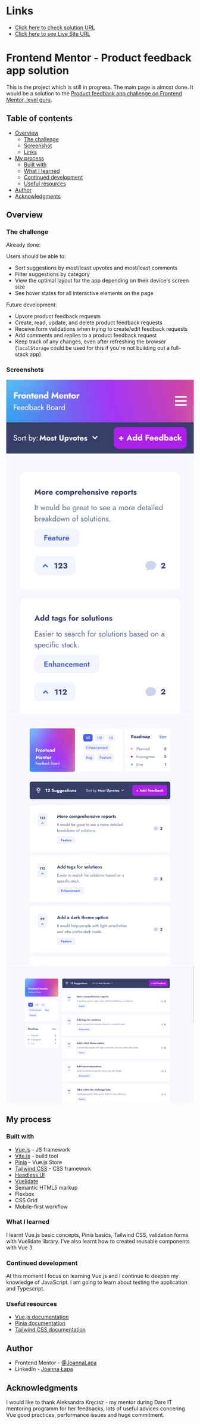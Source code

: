 # Links

-  [Click here to check solution URL](https://github.com/JoannaLapa/product-feedback-app)
-  [Click here to see Live Site URL](https://product-feedback-app-jl.netlify.app/)

# Frontend Mentor - Product feedback app solution

This is the project which is still in progress. The main page is almost done. It would be a solution to the [Product feedback app challenge on Frontend Mentor, level guru](https://www.frontendmentor.io/challenges/product-feedback-app-wbvUYqjR6). 

## Table of contents

- [Overview](#overview)
  - [The challenge](#the-challenge)
  - [Screenshot](#screenshot)
  - [Links](#links)
- [My process](#my-process)
  - [Built with](#built-with)
  - [What I learned](#what-i-learned)
  - [Continued development](#continued-development)
  - [Useful resources](#useful-resources)
- [Author](#author)
- [Acknowledgments](#acknowledgments)

## Overview

### The challenge

Already done:

Users should be able to:

- Sort suggestions by most/least upvotes and most/least comments
- Filter suggestions by category
- View the optimal layout for the app depending on their device's screen size
- See hover states for all interactive elements on the page

Future development: 

- Upvote product feedback requests
- Create, read, update, and delete product feedback requests
- Receive form validations when trying to create/edit feedback requests
- Add comments and replies to a product feedback request
- Keep track of any changes, even after refreshing the browser (`localStorage` could be used for this if you're not building out a full-stack app)

### Screenshots

![Mobile](./screenshots/mobile_screenshot.png)
![Tablet](./screenshots/tablet_screenshot.png)
![Desktop](./screenshots/desktop_screenshot.png)

## My process

### Built with

- [Vue.js](https://vuejs.org/) - JS framework
- [Vite.js](https://vitejs.dev/) - build tool
- [Pinia](https://pinia.vuejs.org/) - Vue.js Store
- [Tailwind CSS](https://tailwindcss.com/) - CSS framework
- [Headless UI](https://headlessui.com/) 
- [Vuelidate](https://vuelidate-next.netlify.app/)
- Semantic HTML5 markup
- Flexbox
- CSS Grid
- Mobile-first workflow

### What I learned

I learnt Vue.js basic concepts, Pinia basics, Tailwind CSS, validation forms with Vuelidate library. I've also learnt how to created reusable components with Vue 3.

### Continued development

At this moment I focus on learning Vue.js and I continue to deepen my knowledge of JavaScript. I am going to learn about testing the application and Typescript.

### Useful resources

- [Vue.js documentation](https://vuejs.org/guide/introduction.html) 
- [Pinia documentation](https://pinia.vuejs.org/) 
- [Tailwind CSS documentation](https://tailwindcss.com/)

## Author

- Frontend Mentor - [@JoannaLapa](https://www.frontendmentor.io/profile/JoannaLapa)
- LinkedIn - [Joanna Łapa](https://www.linkedin.com/in/joanna-lapa-/)

## Acknowledgments

I would like to thank Aleksandra Kręcisz - my mentor during Dare IT mentoring programm for her feedbacks, lots of useful advices concering Vue good practices, performance issues and huge commitment.

